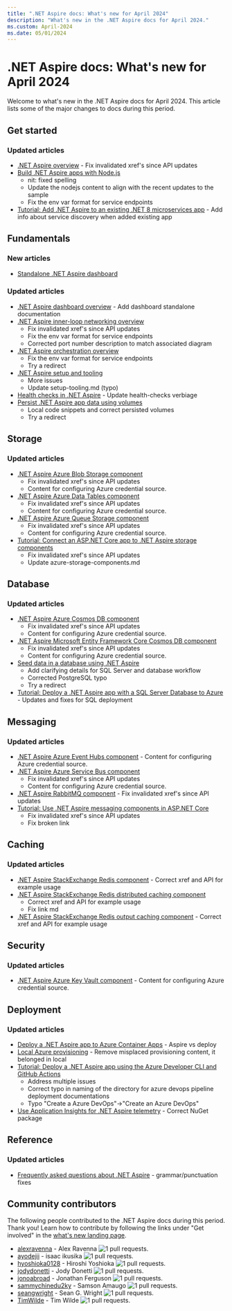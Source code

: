 ```yaml
---
title: ".NET Aspire docs: What's new for April 2024"
description: "What's new in the .NET Aspire docs for April 2024."
ms.custom: April-2024
ms.date: 05/01/2024
---
```


# .NET Aspire docs: What's new for April 2024

Welcome to what's new in the .NET Aspire docs for April 2024. This article lists some of the major changes to docs during this period.

## Get started

### Updated articles

- [.NET Aspire overview](../get-started/aspire-overview.md) - Fix invalidated xref's since API updates
- [Build .NET Aspire apps with Node.js](../get-started/build-aspire-apps-with-nodejs.md)
  - nit: fixed spelling
  - Update the nodejs content to align with the recent updates to the sample
  - Fix the env var format for service endpoints
- [Tutorial: Add .NET Aspire to an existing .NET 8 microservices app](../get-started/add-aspire-existing-app.md) - Add info about service discovery when added existing app

## Fundamentals

### New articles

- [Standalone .NET Aspire dashboard](../fundamentals/dashboard/standalone.md)

### Updated articles

- [.NET Aspire dashboard overview](../fundamentals/dashboard/overview.md) - Add dashboard standalone documentation
- [.NET Aspire inner-loop networking overview](../fundamentals/networking-overview.md)
  - Fix invalidated xref's since API updates
  - Fix the env var format for service endpoints
  - Corrected port number description to match associated diagram
- [.NET Aspire orchestration overview](../fundamentals/app-host-overview.md)
  - Fix the env var format for service endpoints
  - Try a redirect
- [.NET Aspire setup and tooling](../fundamentals/setup-tooling.md)
  - More issues
  - Update setup-tooling.md (typo)
- [Health checks in .NET Aspire](../fundamentals/health-checks.md) - Update health-checks verbiage
- [Persist .NET Aspire app data using volumes](../fundamentals/persist-data-volumes.md)
  - Local code snippets and correct persisted volumes
  - Try a redirect

## Storage

### Updated articles

- [.NET Aspire Azure Blob Storage component](../storage/azure-storage-blobs-component.md)
  - Fix invalidated xref's since API updates
  - Content for configuring Azure credential source.
- [.NET Aspire Azure Data Tables component](../storage/azure-storage-tables-component.md)
  - Fix invalidated xref's since API updates
  - Content for configuring Azure credential source.
- [.NET Aspire Azure Queue Storage component](../storage/azure-storage-queues-component.md)
  - Fix invalidated xref's since API updates
  - Content for configuring Azure credential source.
- [Tutorial: Connect an ASP.NET Core app to .NET Aspire storage components](../storage/azure-storage-components.md)
  - Fix invalidated xref's since API updates
  - Update azure-storage-components.md

## Database

### Updated articles

- [.NET Aspire Azure Cosmos DB component](../database/azure-cosmos-db-component.md)
  - Fix invalidated xref's since API updates
  - Content for configuring Azure credential source.
- [.NET Aspire Microsoft Entity Framework Core Cosmos DB component](../database/azure-cosmos-db-entity-framework-component.md)
  - Fix invalidated xref's since API updates
  - Content for configuring Azure credential source.
- [Seed data in a database using .NET Aspire](../database/seed-database-data.md)
  - Add clarifying details for SQL Server and database workflow
  - Corrected PostgreSQL typo
  - Try a redirect
- [Tutorial: Deploy a .NET Aspire app with a SQL Server Database to Azure](../database/sql-server-component-deployment.md) - Updates and fixes for SQL deployment

## Messaging

### Updated articles

- [.NET Aspire Azure Event Hubs component](../messaging/azure-event-hubs-component.md) - Content for configuring Azure credential source.
- [.NET Aspire Azure Service Bus component](../messaging/azure-service-bus-component.md)
  - Fix invalidated xref's since API updates
  - Content for configuring Azure credential source.
- [.NET Aspire RabbitMQ component](../messaging/rabbitmq-client-component.md) - Fix invalidated xref's since API updates
- [Tutorial: Use .NET Aspire messaging components in ASP.NET Core](../messaging/messaging-components.md)
  - Fix invalidated xref's since API updates
  - Fix broken link

## Caching

### Updated articles

- [.NET Aspire StackExchange Redis component](../caching/stackexchange-redis-component.md) - Correct xref and API for example usage
- [.NET Aspire StackExchange Redis distributed caching component](../caching/stackexchange-redis-distributed-caching-component.md)
  - Correct xref and API for example usage
  - Fix link md
- [.NET Aspire StackExchange Redis output caching component](../caching/stackexchange-redis-output-caching-component.md) - Correct xref and API for example usage

## Security

### Updated articles

- [.NET Aspire Azure Key Vault component](../security/azure-security-key-vault-component.md) - Content for configuring Azure credential source.

## Deployment

### Updated articles

- [Deploy a .NET Aspire app to Azure Container Apps](../deployment/azure/aca-deployment.md) - Aspire vs deploy
- [Local Azure provisioning](../deployment/azure/local-provisioning.md) - Remove misplaced provisioning content, it belonged in local
- [Tutorial: Deploy a .NET Aspire app using the Azure Developer CLI and GitHub Actions](../deployment/azure/aca-deployment-github-actions.md)
  - Address multiple issues
  - Correct typo in naming of the directory for azure devops pipeline deployment documentations
  - Typo "Create a Azure DevOps"→"Create an Azure DevOps"
- [Use Application Insights for .NET Aspire telemetry](../deployment/azure/application-insights.md) - Correct NuGet package

## Reference

### Updated articles

- [Frequently asked questions about .NET Aspire](../reference/aspire-faq.yml) - grammar/punctuation fixes

## Community contributors

The following people contributed to the .NET Aspire docs during this period. Thank you! Learn how to contribute by following the links under "Get involved" in the [what's new landing page](index.yml).

- [alexravenna](https://github.com/alexravenna) - Alex Ravenna ![1 pull requests.](https://img.shields.io/badge/Merged%20Pull%20Requests-1-green)
- [ayodejii](https://github.com/ayodejii) - isaac ikusika ![1 pull requests.](https://img.shields.io/badge/Merged%20Pull%20Requests-1-green)
- [hyoshioka0128](https://github.com/hyoshioka0128) - Hiroshi Yoshioka ![1 pull requests.](https://img.shields.io/badge/Merged%20Pull%20Requests-1-green)
- [jodydonetti](https://github.com/jodydonetti) - Jody Donetti ![1 pull requests.](https://img.shields.io/badge/Merged%20Pull%20Requests-1-green)
- [jonoabroad](https://github.com/jonoabroad) - Jonathan Ferguson ![1 pull requests.](https://img.shields.io/badge/Merged%20Pull%20Requests-1-green)
- [sammychinedu2ky](https://github.com/sammychinedu2ky) - Samson Amaugo ![1 pull requests.](https://img.shields.io/badge/Merged%20Pull%20Requests-1-green)
- [seangwright](https://github.com/seangwright) - Sean G. Wright ![1 pull requests.](https://img.shields.io/badge/Merged%20Pull%20Requests-1-green)
- [TimWilde](https://github.com/TimWilde) - Tim Wilde ![1 pull requests.](https://img.shields.io/badge/Merged%20Pull%20Requests-1-green)

